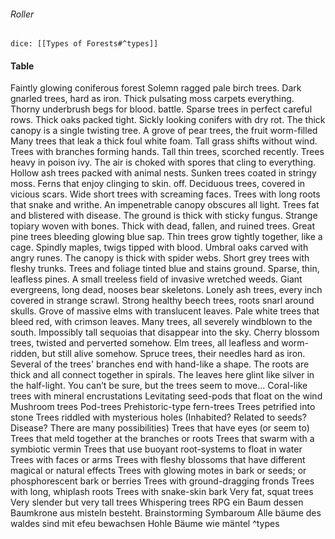 ###### Roller
`dice: [[Types of Forests#^types]]`
#### Table
Faintly glowing coniferous forest
Solemn ragged pale birch trees.
Dark gnarled trees, hard as iron.
Thick pulsating moss carpets everything.
Thorny underbrush begs for blood.
battle. Sparse trees in perfect careful rows.
Thick oaks packed tight.
Sickly looking conifers with dry rot.
The thick canopy is a single twisting tree.
A grove of pear trees, the fruit worm-filled
Many trees that leak a thick foul white foam.
Tall grass shifts without wind.
Trees with branches forming hands.
Tall thin trees, scorched recently.
Trees heavy in poison ivy.
The air is choked with spores that cling to everything.
Hollow ash trees packed with animal nests.
Sunken trees coated in stringy moss.
Ferns that enjoy clinging to skin.
off. Deciduous trees, covered in vicious scars.
Wide short trees with screaming faces.
Trees with long roots that snake and writhe.
An impenetrable canopy obscures all light.
Trees fat and blistered with disease.
The ground is thick with sticky fungus.
Strange topiary woven with bones.
Thick with dead, fallen, and ruined trees.
Great pine trees bleeding glowing blue sap.
Thin trees grow tightly together, like a cage.
Spindly maples, twigs tipped with blood.
Umbral oaks carved with angry runes.
The canopy is thick with spider webs.
Short grey trees with fleshy trunks.
Trees and foliage tinted blue and stains ground.
Sparse, thin, leafless pines.
A small treeless field of invasive wretched weeds.
Giant evergreens, long dead, nooses bear skeletons.
Lonely ash trees, every inch covered in strange scrawl.
Strong healthy beech trees, roots snarl around skulls.
Grove of massive elms with translucent leaves.
Pale white trees that bleed red, with crimson leaves.
Many trees, all severely windblown to the south.
Impossibly tall sequoias that disappear into the sky.
Cherry blossom trees, twisted and perverted somehow.
Elm trees, all leafless and worm-ridden, but still alive somehow.
Spruce trees, their needles hard as iron.
Several of the trees' branches end with hand-like a shape.
The roots are thick and all connect together in spirals.
The leaves here glint like silver in the half-light.
You can’t be sure, but the trees seem to move...
Coral-like trees with mineral encrustations
Levitating seed-pods that float on the wind
Mushroom trees
Pod-trees
Prehistoric-type fern-trees
Trees petrified into stone
Trees riddled with mysterious holes (Inhabited? Related to seeds? Disease? There are many possibilities)
Trees that have eyes (or seem to)
Trees that meld together at the branches or roots
Trees that swarm with a symbiotic vermin
Trees that use buoyant root-systems to float in water
Trees with faces or arms
Trees with fleshy blossoms that have different magical or natural effects
Trees with glowing motes in bark or seeds; or phosphorescent bark or berries
Trees with ground-dragging fronds
Trees with long, whiplash roots
Trees with snake-skin bark
Very fat, squat trees
Very slender but very tall trees
Whispering trees
RPG ein Baum dessen Baumkrone aus misteln besteht. Brainstorming Symbaroum
Alle bäume des waldes sind mit efeu bewachsen
Hohle Bäume wie mäntel
^types
